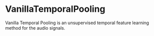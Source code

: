 # VanillaTemporalPooling
Vanilla Temporal Pooling is an unsupervised temporal feature learning method for the audio signals.
